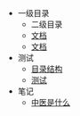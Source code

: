 <!-- docs/_sidebar.md -->

- 一级目录
  - 二级目录
   - [文档](docs/1.md)
   - [文档](docs/1.md)
- 测试
  - [目录结构](/目录结构)
  - [测试](/测试)
- 笔记
  - [中医是什么](/中医是什么)
